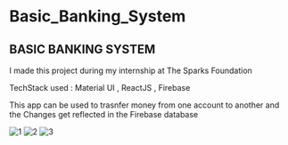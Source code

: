 # Basic_Banking_System

## BASIC BANKING SYSTEM 
I made this project during my internship at The Sparks Foundation

TechStack used : Material UI , ReactJS , Firebase

This app can be used to trasnfer money from one account to another and the Changes get reflected in the Firebase database


![1](https://user-images.githubusercontent.com/77910415/150481722-d8641557-2627-47a9-830d-687a585dae4e.png)
![2](https://user-images.githubusercontent.com/77910415/150481731-4fe8957a-3bce-4c2a-91c9-02cdf75287ea.png)
![3](https://user-images.githubusercontent.com/77910415/150481733-92f8d1fb-01b3-401e-91c6-3f0c02204220.png)

